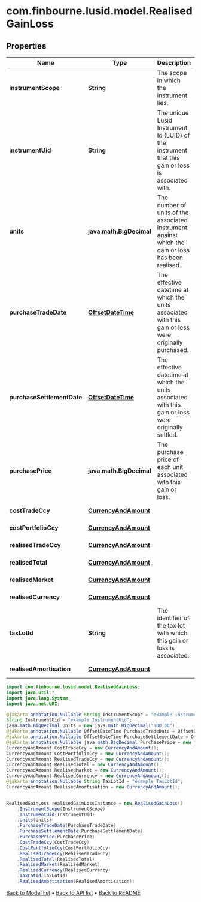 # com.finbourne.lusid.model.RealisedGainLoss

## Properties

Name | Type | Description | Notes
------------ | ------------- | ------------- | -------------
**instrumentScope** | **String** | The scope in which the instrument lies. | [optional] [default to String]
**instrumentUid** | **String** | The unique Lusid Instrument Id (LUID) of the instrument that this gain or loss is associated with. | [default to String]
**units** | **java.math.BigDecimal** | The number of units of the associated instrument against which the gain or loss has been realised. | [default to java.math.BigDecimal]
**purchaseTradeDate** | [**OffsetDateTime**](OffsetDateTime.md) | The effective datetime at which the units associated with this gain or loss were originally purchased. | [optional] [readonly] [default to OffsetDateTime]
**purchaseSettlementDate** | [**OffsetDateTime**](OffsetDateTime.md) | The effective datetime at which the units associated with this gain or loss were originally settled. | [optional] [readonly] [default to OffsetDateTime]
**purchasePrice** | **java.math.BigDecimal** | The purchase price of each unit associated with this gain or loss. | [optional] [default to java.math.BigDecimal]
**costTradeCcy** | [**CurrencyAndAmount**](CurrencyAndAmount.md) |  | [default to CurrencyAndAmount]
**costPortfolioCcy** | [**CurrencyAndAmount**](CurrencyAndAmount.md) |  | [default to CurrencyAndAmount]
**realisedTradeCcy** | [**CurrencyAndAmount**](CurrencyAndAmount.md) |  | [default to CurrencyAndAmount]
**realisedTotal** | [**CurrencyAndAmount**](CurrencyAndAmount.md) |  | [default to CurrencyAndAmount]
**realisedMarket** | [**CurrencyAndAmount**](CurrencyAndAmount.md) |  | [optional] [default to CurrencyAndAmount]
**realisedCurrency** | [**CurrencyAndAmount**](CurrencyAndAmount.md) |  | [optional] [default to CurrencyAndAmount]
**taxLotId** | **String** | The identifier of the tax lot with which this gain or loss is associated. | [optional] [default to String]
**realisedAmortisation** | [**CurrencyAndAmount**](CurrencyAndAmount.md) |  | [optional] [default to CurrencyAndAmount]

```java
import com.finbourne.lusid.model.RealisedGainLoss;
import java.util.*;
import java.lang.System;
import java.net.URI;

@jakarta.annotation.Nullable String InstrumentScope = "example InstrumentScope";
String InstrumentUid = "example InstrumentUid";
java.math.BigDecimal Units = new java.math.BigDecimal("100.00");
@jakarta.annotation.Nullable OffsetDateTime PurchaseTradeDate = OffsetDateTime.now();
@jakarta.annotation.Nullable OffsetDateTime PurchaseSettlementDate = OffsetDateTime.now();
@jakarta.annotation.Nullable java.math.BigDecimal PurchasePrice = new java.math.BigDecimal("100.00");
CurrencyAndAmount CostTradeCcy = new CurrencyAndAmount();
CurrencyAndAmount CostPortfolioCcy = new CurrencyAndAmount();
CurrencyAndAmount RealisedTradeCcy = new CurrencyAndAmount();
CurrencyAndAmount RealisedTotal = new CurrencyAndAmount();
CurrencyAndAmount RealisedMarket = new CurrencyAndAmount();
CurrencyAndAmount RealisedCurrency = new CurrencyAndAmount();
@jakarta.annotation.Nullable String TaxLotId = "example TaxLotId";
CurrencyAndAmount RealisedAmortisation = new CurrencyAndAmount();


RealisedGainLoss realisedGainLossInstance = new RealisedGainLoss()
    .InstrumentScope(InstrumentScope)
    .InstrumentUid(InstrumentUid)
    .Units(Units)
    .PurchaseTradeDate(PurchaseTradeDate)
    .PurchaseSettlementDate(PurchaseSettlementDate)
    .PurchasePrice(PurchasePrice)
    .CostTradeCcy(CostTradeCcy)
    .CostPortfolioCcy(CostPortfolioCcy)
    .RealisedTradeCcy(RealisedTradeCcy)
    .RealisedTotal(RealisedTotal)
    .RealisedMarket(RealisedMarket)
    .RealisedCurrency(RealisedCurrency)
    .TaxLotId(TaxLotId)
    .RealisedAmortisation(RealisedAmortisation);
```


[Back to Model list](../README.md#documentation-for-models) &#8226; [Back to API list](../README.md#documentation-for-api-endpoints) &#8226; [Back to README](../README.md)
